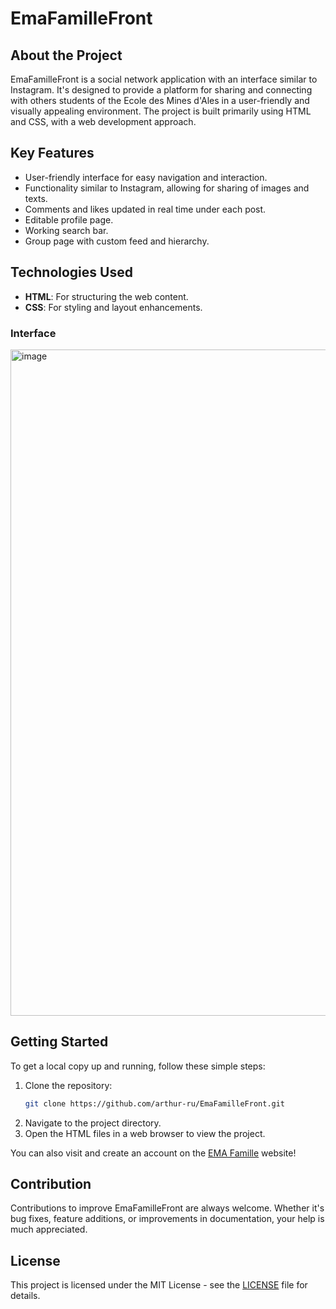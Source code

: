 # EmaFamilleFront

## About the Project
EmaFamilleFront is a social network application with an interface similar to Instagram. It's designed to provide a platform for sharing and connecting with others students of the Ecole des Mines d'Ales in a user-friendly and visually appealing environment. The project is built primarily using HTML and CSS, with a web development approach.

## Key Features
- User-friendly interface for easy navigation and interaction.
- Functionality similar to Instagram, allowing for sharing of images and texts.
- Comments and likes updated in real time under each post.
- Editable profile page.
- Working search bar.
- Group page with custom feed and hierarchy.

## Technologies Used
- **HTML**: For structuring the web content.
- **CSS**: For styling and layout enhancements.

### Interface

<img width="1066" alt="image" src="https://github.com/arthur-ru/EmaFamilleFront/assets/123634659/fe6439bc-e242-413f-a97d-8f23986f22fb">

## Getting Started
To get a local copy up and running, follow these simple steps:

1. Clone the repository:
   ```bash
   git clone https://github.com/arthur-ru/EmaFamilleFront.git
   ```
2. Navigate to the project directory.
3. Open the HTML files in a web browser to view the project.

You can also visit and create an account on the [EMA Famille](emafamille.fr) website!

## Contribution
Contributions to improve EmaFamilleFront are always welcome. Whether it's bug fixes, feature additions, or improvements in documentation, your help is much appreciated.

## License
This project is licensed under the MIT License - see the [LICENSE](LICENSE) file for details.

